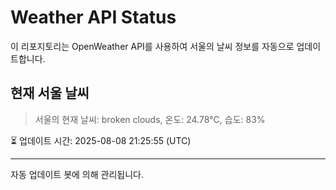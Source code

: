 
# Weather API Status

이 리포지토리는 OpenWeather API를 사용하여 서울의 날씨 정보를 자동으로 업데이트합니다.

## 현재 서울 날씨
> 서울의 현재 날씨: broken clouds, 온도: 24.78°C, 습도: 83%

⏳ 업데이트 시간: 2025-08-08 21:25:55 (UTC)

---
자동 업데이트 봇에 의해 관리됩니다.
